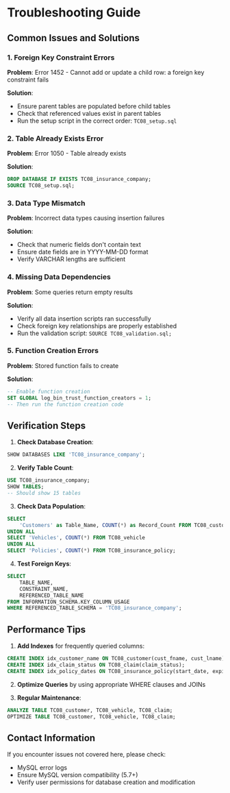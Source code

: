 # Troubleshooting Guide

## Common Issues and Solutions

### 1. Foreign Key Constraint Errors
**Problem**: Error 1452 - Cannot add or update a child row: a foreign key constraint fails

**Solution**: 
- Ensure parent tables are populated before child tables
- Check that referenced values exist in parent tables
- Run the setup script in the correct order: `TC08_setup.sql`

### 2. Table Already Exists Error
**Problem**: Error 1050 - Table already exists

**Solution**:
```sql
DROP DATABASE IF EXISTS TC08_insurance_company;
SOURCE TC08_setup.sql;
```

### 3. Data Type Mismatch
**Problem**: Incorrect data types causing insertion failures

**Solution**: 
- Check that numeric fields don't contain text
- Ensure date fields are in YYYY-MM-DD format
- Verify VARCHAR lengths are sufficient

### 4. Missing Data Dependencies
**Problem**: Some queries return empty results

**Solution**:
- Verify all data insertion scripts ran successfully
- Check foreign key relationships are properly established
- Run the validation script: `SOURCE TC08_validation.sql;`

### 5. Function Creation Errors
**Problem**: Stored function fails to create

**Solution**:
```sql
-- Enable function creation
SET GLOBAL log_bin_trust_function_creators = 1;
-- Then run the function creation code
```

## Verification Steps

1. **Check Database Creation**:
```sql
SHOW DATABASES LIKE 'TC08_insurance_company';
```

2. **Verify Table Count**:
```sql
USE TC08_insurance_company;
SHOW TABLES;
-- Should show 15 tables
```

3. **Check Data Population**:
```sql
SELECT 
    'Customers' as Table_Name, COUNT(*) as Record_Count FROM TC08_customer
UNION ALL
SELECT 'Vehicles', COUNT(*) FROM TC08_vehicle
UNION ALL  
SELECT 'Policies', COUNT(*) FROM TC08_insurance_policy;
```

4. **Test Foreign Keys**:
```sql
SELECT 
    TABLE_NAME,
    CONSTRAINT_NAME,
    REFERENCED_TABLE_NAME
FROM INFORMATION_SCHEMA.KEY_COLUMN_USAGE
WHERE REFERENCED_TABLE_SCHEMA = 'TC08_insurance_company';
```

## Performance Tips

1. **Add Indexes** for frequently queried columns:
```sql
CREATE INDEX idx_customer_name ON TC08_customer(cust_fname, cust_lname);
CREATE INDEX idx_claim_status ON TC08_claim(claim_status);
CREATE INDEX idx_policy_dates ON TC08_insurance_policy(start_date, expiry_date);
```

2. **Optimize Queries** by using appropriate WHERE clauses and JOINs

3. **Regular Maintenance**:
```sql
ANALYZE TABLE TC08_customer, TC08_vehicle, TC08_claim;
OPTIMIZE TABLE TC08_customer, TC08_vehicle, TC08_claim;
```

## Contact Information
If you encounter issues not covered here, please check:
- MySQL error logs
- Ensure MySQL version compatibility (5.7+)
- Verify user permissions for database creation and modification